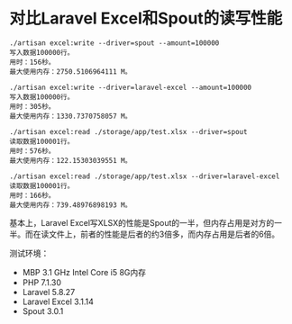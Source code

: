 # 对比Laravel Excel和Spout的读写性能


```
./artisan excel:write --driver=spout --amount=100000
写入数据100000行。
用时：156秒。
最大使用内存：2750.5106964111 M。

./artisan excel:write --driver=laravel-excel --amount=100000
写入数据100000行。
用时：305秒。
最大使用内存：1330.7370758057 M。

./artisan excel:read ./storage/app/test.xlsx --driver=spout
读取数据100001行。
用时：576秒。
最大使用内存：122.15303039551 M。

./artisan excel:read ./storage/app/test.xlsx --driver=laravel-excel
读取数据100001行。
用时：166秒。
最大使用内存：739.48976898193 M。
```

基本上，Laravel Excel写XLSX的性能是Spout的一半，但内存占用是对方的一半。而在读文件上，前者的性能是后者的约3倍多，而内存占用是后者的6倍。

测试环境：

- MBP 3.1 GHz Intel Core i5 8G内存
- PHP 7.1.30
- Laravel 5.8.27
- Laravel Excel 3.1.14
- Spout 3.0.1

